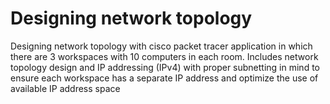 # Designing network topology
Designing network topology with cisco packet tracer application in which there are 3 workspaces with 10 computers in each room. Includes network topology design and IP addressing (IPv4) with proper subnetting in mind to ensure each workspace has a separate IP address and optimize the use of available IP address space
